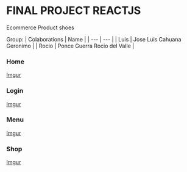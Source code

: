 # FINAL PROJECT REACTJS

Ecommerce Product shoes

Group:
| Colaborations | Name |
| --- | --- |
| Luis | Jose Luis Cahuana Geronimo |
| Rocio | Ponce Guerra Rocio del Valle |

### Home
[Imgur](https://imgur.com/jVjNT1g)

### Login
[Imgur](https://imgur.com/OxW4VmP)

### Menu
[Imgur](https://imgur.com/evJU96T)

### Shop
[Imgur](https://imgur.com/jxQHZ5b)

